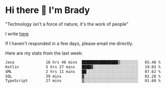 # Hi there 👋 I'm Brady

"Technology isn't a force of nature, it's the work of people"

I write [here](https://github.com/hawk0120/blog)

If I haven't responded in a few days, please email me directly. 

Here are my stats from the last week:
<!--START_SECTION:waka-->

```txt
Java              18 hrs 46 mins  ████████████████▒░░░░░░░░   65.48 %
Kotlin            5 hrs 27 mins   ████▓░░░░░░░░░░░░░░░░░░░░   19.03 %
XML               2 hrs 11 mins   ██░░░░░░░░░░░░░░░░░░░░░░░   07.62 %
SQL               39 mins         ▓░░░░░░░░░░░░░░░░░░░░░░░░   02.28 %
TypeScript        27 mins         ▒░░░░░░░░░░░░░░░░░░░░░░░░   01.60 %
```

<!--END_SECTION:waka-->


